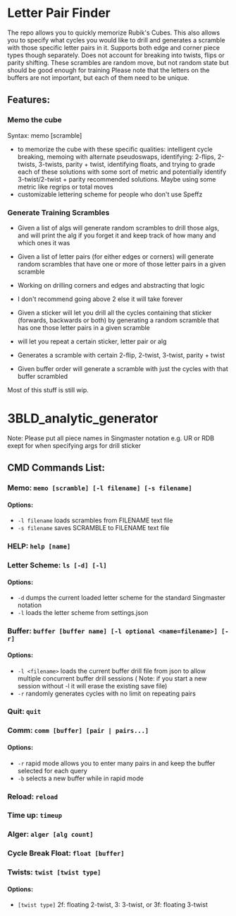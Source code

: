 # Letter Pair Finder

The repo allows you to quickly memorize Rubik's Cubes.
This also allows you to specify what cycles you would like to drill and
generates a scramble with those specific letter pairs in it.
Supports both edge and corner piece types though separately.
Does not account for breaking into twists, flips or parity shifting.
These scrambles are random move, but not random state but should be good enough for training
Please note that the letters on the buffers are not important, but each of them need to be unique.

## Features:

### Memo the cube
Syntax: memo [scramble]

- to memorize the cube with these specific qualities: intelligent cycle breaking, memoing with alternate pseudoswaps,
  identifying: 2-flips, 2-twists, 3-twists, parity + twist, identifying floats, and trying to grade each of these
  solutions with some sort of metric and potentially identify 3-twist/2-twist + parity recommended solutions. Maybe
  using some metric like regrips or total moves
- customizable lettering scheme for people who don't use Speffz

### Generate Training Scrambles

- Given a list of algs will generate random scrambles to drill those algs, and will print the alg if you forget it and
  keep track of how many and which ones it was
- Given a list of letter pairs (for either edges or corners) will generate random scrambles that have one or more of
  those letter pairs in a given scramble

- Working on drilling corners and edges and abstracting that logic
- I don't recommend going above 2 else it will take forever
- Given a sticker will let you drill all the cycles containing that sticker (forwards, backwards or both) by generating
  a random scramble that has one those letter pairs in a given scramble
- will let you repeat a certain sticker, letter pair or alg
- Generates a scramble with certain 2-flip, 2-twist, 3-twist, parity + twist
- Given buffer order will generate a scramble with just the cycles with that buffer scrambled

Most of this stuff is still wip.

# 3BLD_analytic_generator

Note: Please put all piece names in Singmaster notation e.g. UR or RDB exept for when specifying args for drill sticker

## CMD Commands List:

### Memo: `memo [scramble] [-l filename] [-s filename]`

#### Options:

- `-l filename`  loads scrambles from FILENAME text file
- `-s filename` saves SCRAMBLE to FILENAME text file

### HELP: `help [name]`

### Letter Scheme: `ls [-d] [-l]`

#### Options:

- `-d` dumps the current loaded letter scheme for the standard Singmaster notation
- `-l` loads the letter scheme from settings.json

### Buffer: `buffer [buffer name] [-l optional <name=filename>] [-r]`

#### Options:

- `-l <filename>` loads the current buffer drill file from json to allow multiple concurrent buffer drill sessions (
  Note: if you start a new session without -l it will erase the existing save file)
- `-r` randomly generates cycles with no limit on repeating pairs

### Quit: `quit`

### Comm: `comm [buffer] [pair | pairs...]`

#### Options:

- `-r` rapid mode allows you to enter many pairs in and keep the buffer selected for each query
- `-b` selects a new buffer while in rapid mode

### Reload: `reload`

### Time up: `timeup`

### Alger: `alger [alg count]`

### Cycle Break Float: `float [buffer]`

### Twists: `twist [twist type]`

#### Options:

- `[twist type]` 2f: floating 2-twist, 3: 3-twist, or 3f: floating 3-twist
